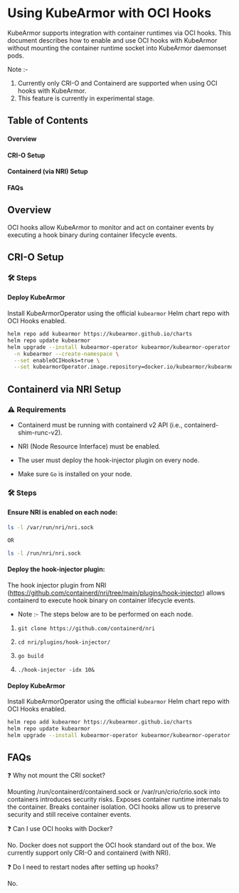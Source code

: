 # Using KubeArmor with OCI Hooks

KubeArmor supports integration with container runtimes via OCI hooks. This document describes how to enable and use OCI hooks with KubeArmor without mounting the container runtime socket into KubeArmor daemonset pods.

Note :- 
1. Currently only CRI-O and Containerd are supported when using OCI hooks with KubeArmor.
2. This feature is currently in experimental stage.

## Table of Contents

#### Overview

#### CRI-O Setup

#### Containerd (via NRI) Setup

#### FAQs

## Overview

OCI hooks allow KubeArmor to monitor and act on container events by executing a hook binary during container lifecycle events.

## CRI-O Setup

### 🛠️ Steps

#### Deploy KubeArmor

Install KubeArmorOperator using the official `kubearmor` Helm chart repo with OCI Hooks enabled.

```bash
helm repo add kubearmor https://kubearmor.github.io/charts
helm repo update kubearmor
helm upgrade --install kubearmor-operator kubearmor/kubearmor-operator \
  -n kubearmor --create-namespace \
  --set enableOCIHooks=true \
  --set kubearmorOperator.image.repository=docker.io/kubearmor/kubearmor-operator
```


## Containerd via NRI Setup

### ⚠️ Requirements

* Containerd must be running with containerd v2 API (i.e., containerd-shim-runc-v2).

* NRI (Node Resource Interface) must be enabled.

* The user must deploy the hook-injector plugin on every node.

* Make sure `Go` is installed on your node.

### 🛠️ Steps

#### Ensure NRI is enabled on each node:

```bash
ls -l /var/run/nri/nri.sock

OR

ls -l /run/nri/nri.sock
```

#### Deploy the hook-injector plugin:

The hook injector plugin from NRI (https://github.com/containerd/nri/tree/main/plugins/hook-injector) allows containerd to execute hook binary on container lifecycle events.

* Note :- The steps below are to be performed on each node.

1. `git clone https://github.com/containerd/nri`

2. `cd nri/plugins/hook-injector/`

3. `go build`

4. `./hook-injector -idx 10&`

#### Deploy KubeArmor

Install KubeArmorOperator using the official `kubearmor` Helm chart repo with OCI Hooks enabled.

```bash
helm repo add kubearmor https://kubearmor.github.io/charts
helm repo update kubearmor
helm upgrade --install kubearmor-operator kubearmor/kubearmor-operator -n kubearmor --create-namespace --set enableOCIHooks=true
```

## FAQs

❓ Why not mount the CRI socket?

Mounting /run/containerd/containerd.sock or /var/run/crio/crio.sock into containers introduces security risks. Exposes container runtime internals to the container. Breaks container isolation. OCI hooks allow us to preserve security and still receive container events.

❓ Can I use OCI hooks with Docker?

No. Docker does not support the OCI hook standard out of the box. We currently support only CRI-O and containerd (with NRI).

❓ Do I need to restart nodes after setting up hooks?

No.